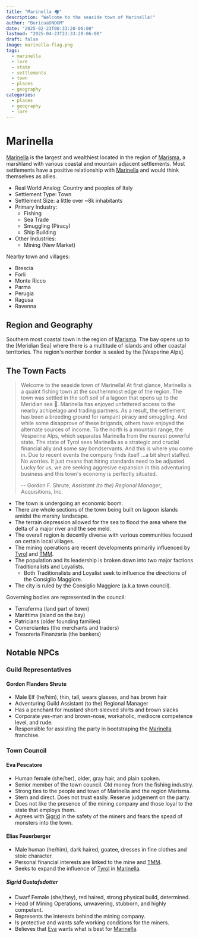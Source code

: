 ```yaml
---
title: "Marinella 🏘️"
description: "Welcome to the seaside town of Marinella!"
author: "BoricuaDNDGM"
date: "2025-02-23T00:33:20-06:00"
lastmod: "2025-04-23T23:33:20-06:00"
draft: false
image: marinella-flag.png
tags:
  - marinella
  - lore
  - state
  - settlements
  - town
  - places
  - geography
categories:
  - places
  - geography
  - lore
---
```


# Marinella

[Marinella] is the largest and wealthiest located in the region of [Marisma], a marshland with various coastal and mountain adjacent settlements.
Most settlements have a positive relationship with [Marinella] and would think themselves as allies.

- Real World Analog: Country and peoples of Italy
- Settlement Type: Town
- Settlement Size: a little over ~8k inhabitants
- Primary Industry:
  - Fishing
  - Sea Trade
  - Smuggling (Piracy)
  - Ship Building
- Other Industries:
  - Mining (New Market)

Nearby town and villages:

- Brescia
- Forli
- Monte Ricco
- Parma
- Perugia
- Ragusa
- Ravenna

## Region and Geography

Southern most coastal town in the region of [Marisma].
The bay opens up to the [Meridian Sea] where there is a multitude of islands and other coastal territories.
The region's norther border is sealed by the [Vesperine Alps].

## The Town Facts
> Welcome to the seaside town of Marinella!
> At first glance, Marinella is a quaint fishing town at the southernmost edge of the region.
> The town was settled in the soft soil of a lagoon that opens up to the Meridian sea 🌊.
> Marinella has enjoyed unfettered access to the nearby achipelago and trading partners.
> As a result, the settlement has been a breeding ground for rampant piracy and smuggling.
> And while some disapprove of these brigands, others have enjoyed the alternate sources of income.
> To the north is a mountain range, the Vesperine Alps, which separates Marinella from the nearest powerful state.
> The state of Tyrol sees Marinella as a strategic and crucial financial ally and some say bondservants.
> And this is where you come in. Due to recent events the company finds itself ...a bit short staffed.
> No worries. It just means that hiring standards need to be adjusted.
> Lucky for us, we are seeking aggresive expansion in this adventuring business and this town's economy is perfectly situated.
>
> -- Gordon F. Shrute, _Assistant (to the) Regional Manager_, Acquisitions, Inc.

- The town is undergoing an economic boom.
- There are whole sections of the town being built on lagoon islands amidst the marshy landscape.
- The terrain depression allowed for the sea to flood the area where the delta of a major river and the see meld.
- The overall region is decently diverse with various communities focused on certain local villages.
- The mining operations are recent developments primarily influenced by [Tyrol] and [TMM].
- The population and its leadership is broken down into two major factions Traditionalists and Loyalists.
  - Both Traditionalists and Loyalist seek to influence the directions of the Consiglio Maggiore.
- The city is ruled by the Consiglio Maggiore (a.k.a town council).

Governing bodies are represented in the council:
- Terraferma (land part of town)
- Marittima (island on the bay)
- Patricians (older founding families)
- Comerciantes (the merchants and traders)
- Tresoreria Finanzaria (the bankers)

## Notable NPCs

### Guild Representatives

#### Gordon Flanders Shrute

- Male Elf (he/him), thin, tall, wears glasses, and has brown hair
- Adventuring Guild Assistant (to the) Regional Manager
- Has a penchant for mustard short-sleeved shirts and brown slacks
- Corporate yes-man and brown-nose, workaholic, mediocre competence level, and rude.
- Responsible for assisting the party in bootstraping the [Marinella] franchise.

### Town Council

#### Eva Pescatore

- Human female (she/her), older, gray hair, and plain spoken.
- Senior member of the town council. Old money from the fishing industry.
- Strong ties to the people and town of Marinella and the region Marisma.
- Stern and direct. Does not trust easily. Reserve judgement on the party.
- Does not like the presence of the mining company and those loyal to the state that employs them.
- Agrees with [Sigrid] in the safety of the miners and fears the spead of monsters into the town.

#### Elias Feuerberger

- Male human (he/him), dark haired, goatee, dresses in fine clothes and stoic character.
- Personal financial interests are linked to the mine and [TMM].
- Seeks to expand the influence of [Tyrol] in [Marinella].

##### Sigrid Gustafsdotter

- Dwarf Female (she/they), red haired, strong physical build, determined.
- Head of Mining Operations, unwavering, stubborn, and highly competent.
- Represents the interests behind the mining company.
- Is protective and wants safe working conditions for the miners.
- Believes that [Eva] wants what is best for [Marinella].

[Elias]: #elias-feuerberger
[Eva]: #eva-pescatore
[Marinella]: #marinella
[Marisma]: #marisma
[Sigrid]: #sigrid-gustafsdotter
[TMM]: tyrol.md#tyrolian-minerals-and-materials-company
[Tyrol]: tyrol.md#tyrol